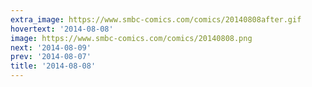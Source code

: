 ```yaml
---
extra_image: https://www.smbc-comics.com/comics/20140808after.gif
hovertext: '2014-08-08'
image: https://www.smbc-comics.com/comics/20140808.png
next: '2014-08-09'
prev: '2014-08-07'
title: '2014-08-08'
---
```

